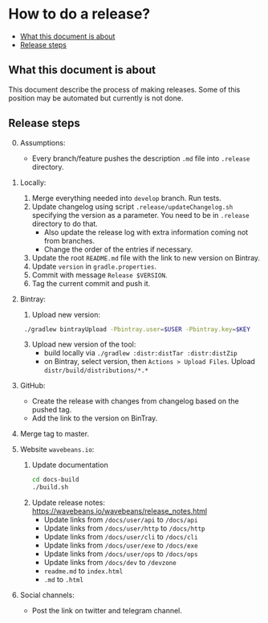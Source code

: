# How to do a release?

<!-- START doctoc generated TOC please keep comment here to allow auto update -->
<!-- DON'T EDIT THIS SECTION, INSTEAD RE-RUN doctoc TO UPDATE -->


- [What this document is about](#what-this-document-is-about)
- [Release steps](#release-steps)

<!-- END doctoc generated TOC please keep comment here to allow auto update -->

## What this document is about

This document describe the process of making releases. Some of this position may be automated but currently is not done.

## Release steps

0. Assumptions:

    * Every branch/feature pushes the description `.md` file into `.release` directory.

1. Locally:

    1. Merge everything needed into `develop` branch. Run tests.
    2. Update changelog using script `.release/updateChangelog.sh` specifying the version as a parameter. You need to be in `.release` directory to do that.
        * Also update the release log with extra information coming not from branches.
        * Change the order of the entries if necessary. 
    3. Update the root `README.md` file with the link to new version on Bintray.
    4. Update `version` in `gradle.properties`.
    5. Commit with message `Release $VERSION`.
    6. Tag the current commit and push it.

2. Bintray:
    1. Upload new version:
    ```bash
     ./gradlew bintrayUpload -Pbintray.user=$USER -Pbintray.key=$KEY
    ```
    3. Upload new version of the tool:
        * build locally via `./gradlew :distr:distTar :distr:distZip`
        * on Bintray, select version, then `Actions > Upload Files`. Upload `distr/build/distributions/*.*`

3. GitHub:
    * Create the release with changes from changelog based on the pushed tag.
    * Add the link to the version on BinTray.

4. Merge tag to master.

5. Website `wavebeans.io`:
    1. Update documentation
        ```bash
       cd docs-build
       ./build.sh
        ```
    2. Update release notes: https://wavebeans.io/wavebeans/release_notes.html
        * Update links from `/docs/user/api` to `/docs/api`
        * Update links from `/docs/user/http` to `/docs/http`
        * Update links from `/docs/user/cli` to `/docs/cli`
        * Update links from `/docs/user/exe` to `/docs/exe`
        * Update links from `/docs/user/ops` to `/docs/ops`
        * Update links from `/docs/dev` to `/devzone`
        * `readme.md` to `index.html`
        * `.md` to `.html`

6. Social channels:
    * Post the link on twitter and telegram channel.